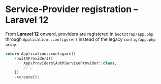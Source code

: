 # Service‑Provider registration – Laravel 12

From **Laravel 12** onward, providers are registered in
`bootstrap/app.php` through `Application::configure()` instead of the
legacy `config/app.php` array.

```php
return Application::configure()
    ->withProviders([
        App\Providers\AuthServiceProvider::class,
        // …
    ])
    ->create();
```
